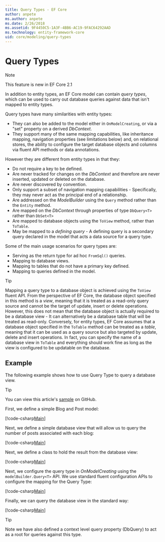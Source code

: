 ```yaml
---
title: Query Types - EF Core
author: anpete
ms.author: anpete
ms.date: 2/26/2018
ms.assetid: 9F4450C5-1A3F-4BB6-AC19-9FAC64292AAD
ms.technology: entity-framework-core
uid: core/modeling/query-types
---
```

# Query Types
> [!NOTE]
> This feature is new in EF Core 2.1

In addition to entity types, an EF Core model can contain _query types_, which can be used to carry out database queries against data that isn't mapped to entity types.

Query types have many similarities with entity types:

- They can also be added to the model either in `OnModelCreating`, or via a "set" property on a derived _DbContext_.
- They support many of the same mapping capabilities, like inheritance mapping, navigation properties (see limitations below) and, on relational stores, the ability to configure the target database objects and columns via fluent API methods or data annotations.

However they are different from entity types in that they:

- Do not require a key to be defined.
- Are never tracked for changes on the _DbContext_ and therefore are never inserted, updated or deleted on the database.
- Are never discovered by convention.
- Only support a subset of navigation mapping capabilities - Specifically, they may never act as the principal end of a relationship.
- Are addressed on the _ModelBuilder_ using the `Query` method rather than the `Entity` method.
- Are mapped on the _DbContext_ through properties of type `DbQuery<T>` rather than `DbSet<T>`
- Are mapped to database objects using the `ToView` method, rather than `ToTable`.
- May be mapped to a _defining query_ - A defining query is a secondary query declared in the model that acts a data source for a query type.

Some of the main usage scenarios for query types are:

- Serving as the return type for ad hoc `FromSql()` queries.
- Mapping to database views.
- Mapping to tables that do not have a primary key defined.
- Mapping to queries defined in the model.

> [!TIP]
> Mapping a query type to a database object is achieved using the `ToView` fluent API. From the perspective of EF Core, the database object specified in this method is a _view_, meaning that it is treated as a read-only query source and cannot be the target of update, insert or delete operations. However, this does not mean that the database object is actually required to be a database view - It can alternatively be a database table that will be treated as read-only. Conversely, for entity types, EF Core assumes that a database object specified in the `ToTable` method can be treated as a _table_, meaning that it can be used as a query source but also targeted by update, delete and insert operations. In fact, you can specify the name of a database view in `ToTable` and everything should work fine as long as the view is configured to be updatable on the database.

## Example

The following example shows how to use Query Type to query a database view.

> [!TIP]
> You can view this article's [sample](https://github.com/aspnet/EntityFrameworkCore/tree/dev/samples/QueryTypes) on GitHub.

First, we define a simple Blog and Post model:

[!code-csharp[Main](../../../efcore-dev/samples/QueryTypes/Program.cs#Entities)]

Next, we define a simple database view that will allow us to query the number of posts associated with each blog:

[!code-csharp[Main](../../../efcore-dev/samples/QueryTypes/Program.cs#View)]

Next, we define a class to hold the result from the database view:

[!code-csharp[Main](../../../efcore-dev/samples/QueryTypes/Program.cs#QueryType)]

Next, we configure the query type in _OnModelCreating_ using the `modelBuilder.Query<T>` API.
We use standard fluent configuration APIs to configure the mapping for the Query Type:

[!code-csharp[Main](../../../efcore-dev/samples/QueryTypes/Program.cs#Configuration)]

Finally, we can query the database view in the standard way:

[!code-csharp[Main](../../../efcore-dev/samples/QueryTypes/Program.cs#Query)]

> [!TIP]
> Note we have also defined a context level query property (DbQuery) to act as a root for queries against this type.
